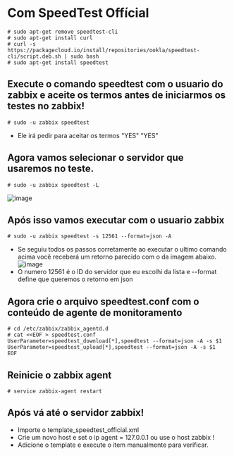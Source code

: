 # Com SpeedTest Offícial 

```
# sudo apt-get remove speedtest-cli
# sudo apt-get install curl
# curl -s https://packagecloud.io/install/repositories/ookla/speedtest-cli/script.deb.sh | sudo bash
# sudo apt-get install speedtest
```

## Execute o comando speedtest com o usuario do zabbix e aceite os termos antes de iniciarmos os testes no zabbix!
```
# sudo -u zabbix speedtest
```
* Ele irá pedir para aceitar os termos "YES" "YES"

## Agora vamos selecionar o servidor que usaremos no teste.
```
# sudo -u zabbix speedtest -L
```
![image](https://github.com/joandson19/Zabbix-Monitorar-Speedtest/assets/36518985/62688540-2099-431a-9e10-07ccd0e08a0a)

## Após isso vamos executar com o usuario zabbix
```
# sudo -u zabbix speedtest -s 12561 --format=json -A
```
* Se seguiu todos os passos corretamente ao executar o ultimo comando acima você receberá um retorno parecido com o da imagem abaixo.
![image](https://github.com/joandson19/Zabbix-Monitorar-Speedtest/assets/36518985/df229a8d-2ca9-42e3-9c8c-1018c109fc5a)
* O numero 12561 é o ID do servidor que eu escolhi da lista e --format define que queremos o retorno em json

## Agora crie o arquivo speedtest.conf com o conteúdo de agente de monitoramento
```
# cd /etc/zabbix/zabbix_agentd.d
# cat <<EOF > speedtest.conf
UserParameter=speedtest_download[*],speedtest --format=json -A -s $1
UserParameter=speedtest_upload[*],speedtest --format=json -A -s $1
EOF
```

## Reinicie o zabbix agent
```
# service zabbix-agent restart
```

## Após vá até o servidor zabbix!
* Importe o template_speedtest_official.xml
* Crie um novo host e set o ip agent = 127.0.0.1 ou use o host zabbix !
* Adicione o template e execute o item manualmente para verificar. 
